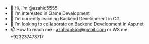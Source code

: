 - 👋 Hi, I’m @azahid5555
- 👀 I’m interested in Game Development
- 🌱 I’m currently learning Backend Development in C#
- 💞️ I’m looking to collaborate on Backend Development In Asp.net
- 📫 How to reach me : azahid5555@gmail.com or WS me +923237478717

<!---
azahid5555/azahid5555 is a ✨ special ✨ repository because its `README.md` (this file) appears on your GitHub profile.
You can click the Preview link to take a look at your changes.
--->
